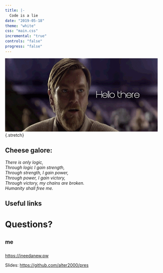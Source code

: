```yaml
---
title: |-
  Code is a lie
date: "2019-05-18"
theme: "white"
css: "main.css"
incremental: "true"
controls: "false"
progress: "false"
---
```


![alt text](jesus-falling.gif){.stretch}

## Cheese galore:

_There is only logic,  
Through logic I gain strength,  
Through strength, I gain power,  
Through power, I gain victory,  
Through victory, my chains are broken.  
Humanity shall free me._

## Useful links

# Questions?

## <sup>me</sup>

<https://ineedanew.pw>

Slides: <https://github.com/alter2000/pres>
